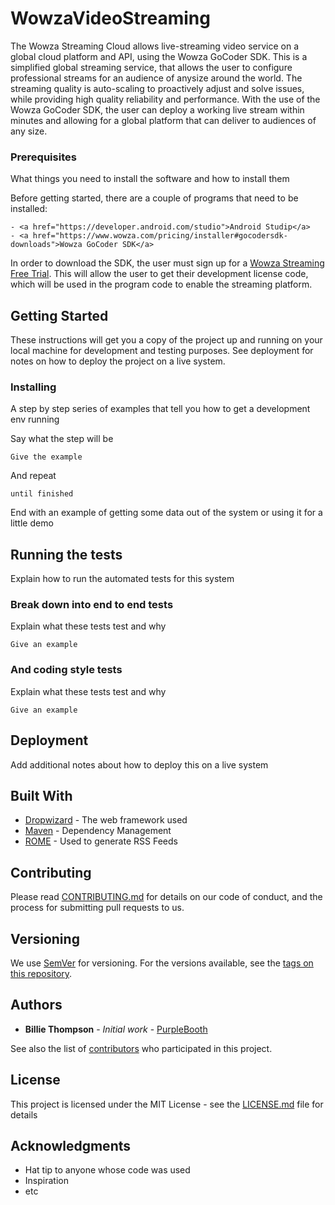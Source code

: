 # WowzaVideoStreaming

The Wowza Streaming Cloud allows live-streaming video service on a global cloud platform and API, using the Wowza GoCoder SDK.
This is a simplified global streaming service, that allows the user to configure professional streams for an audience of anysize around the world. The streaming quality is auto-scaling to proactively adjust and solve issues, while providing high quality reliability and performance. With the use of the Wowza GoCoder SDK, the user can deploy a working live stream within minutes and allowing for a global platform that can deliver to audiences of any size.


### Prerequisites

What things you need to install the software and how to install them

Before getting started, there are a couple of programs that need to be installed:

```
- <a href="https://developer.android.com/studio">Android Studip</a>
- <a href="https://www.wowza.com/pricing/installer#gocodersdk-downloads">Wowza GoCoder SDK</a>
```

In order to download the SDK, the user must sign up for a <a href="https://www.wowza.com/pricing/cloud-developer-free-trial">Wowza Streaming Free Trial</a>. This will allow the user to get their development license code, which will be used in the program code to enable the streaming platform.

## Getting Started

These instructions will get you a copy of the project up and running on your local machine for development and testing purposes. See deployment for notes on how to deploy the project on a live system.


### Installing

A step by step series of examples that tell you how to get a development env running

Say what the step will be

```
Give the example
```

And repeat

```
until finished
```

End with an example of getting some data out of the system or using it for a little demo

## Running the tests

Explain how to run the automated tests for this system

### Break down into end to end tests

Explain what these tests test and why

```
Give an example
```

### And coding style tests

Explain what these tests test and why

```
Give an example
```

## Deployment

Add additional notes about how to deploy this on a live system

## Built With

* [Dropwizard](http://www.dropwizard.io/1.0.2/docs/) - The web framework used
* [Maven](https://maven.apache.org/) - Dependency Management
* [ROME](https://rometools.github.io/rome/) - Used to generate RSS Feeds

## Contributing

Please read [CONTRIBUTING.md](https://gist.github.com/PurpleBooth/b24679402957c63ec426) for details on our code of conduct, and the process for submitting pull requests to us.

## Versioning

We use [SemVer](http://semver.org/) for versioning. For the versions available, see the [tags on this repository](https://github.com/your/project/tags). 

## Authors

* **Billie Thompson** - *Initial work* - [PurpleBooth](https://github.com/PurpleBooth)

See also the list of [contributors](https://github.com/your/project/contributors) who participated in this project.

## License

This project is licensed under the MIT License - see the [LICENSE.md](LICENSE.md) file for details

## Acknowledgments

* Hat tip to anyone whose code was used
* Inspiration
* etc
